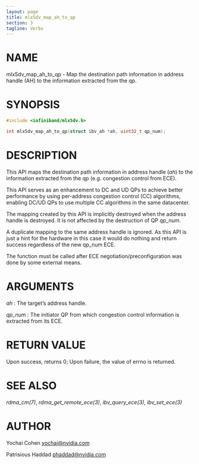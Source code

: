 ```yaml
---
layout: page
title: mlx5dv_map_ah_to_qp
section: 3
tagline: Verbs
---
```


# NAME

mlx5dv_map_ah_to_qp - Map the destination path information in address handle (AH) to the
information extracted from the qp.

# SYNOPSIS

```c
#include <infiniband/mlx5dv.h>

int mlx5dv_map_ah_to_qp(struct ibv_ah *ah, uint32_t qp_num);
```

# DESCRIPTION

This API maps the destination path information in address handle (*ah*) to the information
extracted from the qp (e.g. congestion control from ECE).

This API serves as an enhancement to DC and UD QPs to achieve better performance by using per-address
congestion control (CC) algorithms, enabling DC/UD QPs to use multiple CC algorithms in the same datacenter.

The mapping created by this API is implicitly destroyed when the address handle is destroyed.
It is not affected by the destruction of QP *qp_num*.

A duplicate mapping to the same address handle is ignored. As this API is just a hint for the hardware in this
case it would do nothing and return success regardless of the new qp_num ECE.

The function must be called after ECE negotiation/preconfiguration was done by some external means.

# ARGUMENTS

*ah*
:	The target’s address handle.

*qp_num*
:	The initiator QP from which congestion control information is extracted from its ECE.

# RETURN VALUE

Upon success, returns 0; Upon failure, the value of errno is returned.

# SEE ALSO

*rdma_cm(7)*, *rdma_get_remote_ece(3)*, *ibv_query_ece(3)*, *ibv_set_ece(3)*

# AUTHOR

Yochai Cohen <yochai@nvidia.com>

Patrisious Haddad <phaddad@nvidia.com>
